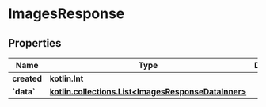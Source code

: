 
# ImagesResponse

## Properties
Name | Type | Description | Notes
------------ | ------------- | ------------- | -------------
**created** | **kotlin.Int** |  | 
**&#x60;data&#x60;** | [**kotlin.collections.List&lt;ImagesResponseDataInner&gt;**](ImagesResponseDataInner.md) |  | 



